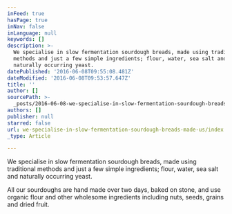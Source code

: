 ```yaml
---
inFeed: true
hasPage: true
inNav: false
inLanguage: null
keywords: []
description: >-
  We specialise in slow fermentation sourdough breads, made using traditional
  methods and just a few simple ingredients; flour, water, sea salt and
  naturally occurring yeast. 
datePublished: '2016-06-08T09:55:08.481Z'
dateModified: '2016-06-08T09:53:57.647Z'
title: ''
author: []
sourcePath: >-
  _posts/2016-06-08-we-specialise-in-slow-fermentation-sourdough-breads-made-us.md
authors: []
publisher: null
starred: false
url: we-specialise-in-slow-fermentation-sourdough-breads-made-us/index.html
_type: Article

---
```

We specialise in slow fermentation sourdough breads, made using traditional methods and just a few simple ingredients; flour, water, sea salt and naturally occurring yeast. 

All our sourdoughs are hand made over two days, baked on stone, and use organic flour and other wholesome ingredients including nuts, seeds, grains and dried fruit.